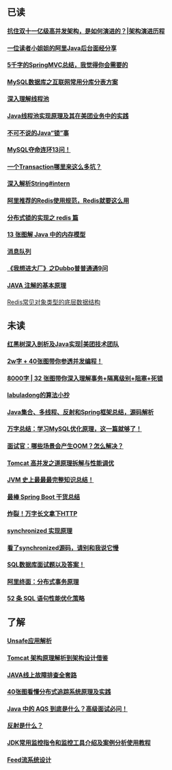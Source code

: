 
## 已读

#### [抗住双十一亿级高并发架构，是如何演进的？|架构演进历程](https://mp.weixin.qq.com/s/O40BCRldOq8JxRp1tLvxDA)

#### [一位读者小姐姐的阿里Java后台面经分享](https://zhuanlan.zhihu.com/p/165028741)

#### [5千字的SpringMVC总结，我觉得你会需要的](https://juejin.im/post/6869370008997380104)

#### [MySQL数据库之互联网常用分库分表方案](https://www.cnblogs.com/littlecharacter/p/9342129.html)

#### [深入理解线程池](http://www.ideabuffer.cn/2017/04/04/深入理解Java线程池：ThreadPoolExecutor/)

#### [Java线程池实现原理及其在美团业务中的实践](https://tech.meituan.com/2020/04/02/java-pooling-pratice-in-meituan.html)

#### [不可不说的Java“锁”事](https://tech.meituan.com/2018/11/15/java-lock.html)

#### [MySQL夺命连环13问！](https://mp.weixin.qq.com/s/UFb-hqxc_nSfSZBXeOfx8Q)

#### [一个Transaction哪里来这么多坑？](https://mp.weixin.qq.com/s/rz5w2KWzs7ubzO36lGNA4Q)

#### [深入解析String#intern](https://tech.meituan.com/2014/03/06/in-depth-understanding-string-intern.html)

#### [阿里推荐的Redis使用规范，Redis就要这么用](https://my.oschina.net/u/3077716/blog/4401828)

#### [分布式锁的实现之 redis 篇](https://xiaomi-info.github.io/2019/12/17/redis-distributed-lock/)

#### [13 张图解 Java 中的内存模型](https://mp.weixin.qq.com/s/X-LuMxF6QOmKdnPmToFHxA)

#### [消息队列](https://mp.weixin.qq.com/s/tzTLa7U0vVPHqIlAha3nhw)

#### [《我想进大厂》之Dubbo普普通通9问](https://mp.weixin.qq.com/s/txlRNeh-kQDrk304AA9u4w)

#### [JAVA 注解的基本原理](https://juejin.im/post/6844903636733001741)

[Redis常见对象类型的底层数据结构](https://mp.weixin.qq.com/s/qtWKQRnqei09frrIerGvvg)

## 未读

#### [红黑树深入剖析及Java实现|美团技术团队](https://zhuanlan.zhihu.com/p/24367771)

#### [2w字 + 40张图带你参透并发编程！](https://juejin.im/post/6862464169158344717)

#### [8000字 | 32 张图带你深入理解事务+隔离级别+阻塞+死锁](https://juejin.im/post/6868314646496051207)

#### [labuladong的算法小抄](https://labuladong.gitbook.io/algo/)

#### [Java集合、多线程、反射和Spring框架总结，源码解析](https://www.geekschool.org/2020/07/30/12708.html)

#### [万字总结：学习MySQL优化原理，这一篇就够了！](https://cloud.tencent.com/developer/article/1103154)

#### [面试官：哪些场景会产生OOM？怎么解决？](https://juejin.im/post/6873299829784018952)

#### [Tomcat 高并发之道原理拆解与性能调优](https://mp.weixin.qq.com/s/1ytsjz2KxV5DEv-FLUF3dQ)

#### [JVM 史上最最最完整知识总结！](https://mp.weixin.qq.com/s/GAXLr0cIcLnGaTXVstHKvA)

#### [最棒 Spring Boot 干货总结](https://mp.weixin.qq.com/s/iTmFIQxZqTOymZ3EKI4T-g)

#### [炸裂！万字长文拿下HTTP](https://mp.weixin.qq.com/s/IArRC3Qf5MWq0uVGrsgzxw)

#### [synchronized 实现原理](https://xiaomi-info.github.io/2020/03/24/synchronized/)

#### [看了synchronized源码，请别和我说它慢](https://mp.weixin.qq.com/s/93n0qqJUv1_7x8kQZWIhtg)

#### [SQL数据库面试题以及答案！](https://mp.weixin.qq.com/s/jf9g_s6Vro2BzzEHo6xuYQ)

#### [阿里终面：分布式事务原理](https://mp.weixin.qq.com/s/7gfmnXQRRim0OCIRC0tQ5w)

#### [52 条 SQL 语句性能优化策略](https://mp.weixin.qq.com/s/C4aBqeNzravq7n_SVz3R5g)

## 了解
#### [Unsafe应用解析](https://tech.meituan.com/2019/02/14/talk-about-java-magic-class-unsafe.html)

#### [Tomcat 架构原理解析到架构设计借鉴](https://mp.weixin.qq.com/s/AnSiLspqq73K0v5m7JY_yw)

#### [JAVA线上故障排查全套路](https://fredal.xin/java-error-check)

#### [40张图看懂分布式追踪系统原理及实践](https://mp.weixin.qq.com/s/q24kNJTA3waMpVVznxo8vw)

#### [Java 中的 AQS 到底是什么？高级面试必问！](https://mp.weixin.qq.com/s/PwUDw-KYDjjTJhXY1WFDww)

#### [反射是什么？](https://mp.weixin.qq.com/s/dkEsY8fZ-EjyK8D31YzgOQ)

#### [JDK常用监控指令和监控工具介绍及案例分析使用教程](https://mp.weixin.qq.com/s/eAqW2k78FrpSZbx7ANP_Jg)

#### [Feed流系统设计](https://mp.weixin.qq.com/s/n0xux0iu5NKolnB4ByXoNg)

